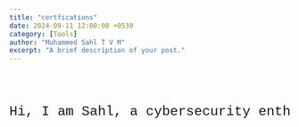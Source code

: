 ```yaml
---
title: "certfications"
date: 2024-09-11 12:00:00 +0530
category: [Tools]
author: "Muhammed Sahl T V M"
excerpt: "A brief description of your post."
---
```


<div style="font-family: 'Courier New', monospace; font-size: 24px; white-space: nowrap; overflow: hidden; width: 100%; max-width: 600px; margin: 50px auto; text-align: center; position: relative;">

  <span class="typed-text">Hi, I am Sahl, a cybersecurity enthusiast and developer!</span>
  <span class="cursor">&nbsp;</span>

  <style>
    .cursor {
      display: inline-block;
      background-color: black;
      width: 10px;
      height: 30px;
      animation: blink 0.6s steps(2, start) infinite;
    }

    @keyframes blink {
      0%, 100% { background-color: black; }
      50% { background-color: transparent; }
    }

    .typed-text {
      display: inline-block;
      overflow: hidden;
      border-right: 2px solid black;
      animation: typing 3.5s steps(40, end) 1s infinite alternate, blink-caret 0.75s step-end infinite;
    }

    @keyframes typing {
      from { width: 0; }
      to { width: 100%; }
    }

    @keyframes blink-caret {
      50% { border-color: transparent; }
    }
  </style>
</div>

